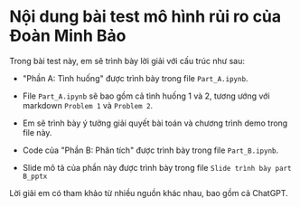 # Nội dung bài test mô hình rủi ro của Đoàn Minh Bảo

Trong bài test này, em sẽ trình bày lời giải với cấu trúc như sau: <br>
* "Phần A: Tình huống" được trình bày trong file ```Part_A.ipynb```. <br>
* File ```Part_A.ipynb``` sẽ bao gồm cả tình huống 1 và 2, tương ướng với markdown ```Problem 1``` và ```Problem 2```. <br>
* Em sẽ trình bày ý tưởng giải quyết bài toán và chương trình demo trong file này.

* Code của "Phần B: Phân tích" được trình bày trong file ```Part_B.ipynb```. <br>
* Slide mô tả của phần này được trình bày trong file ```Slide trình bày part B_pptx``` 

Lời giải em có tham khảo từ nhiều nguồn khác nhau, bao gồm cả ChatGPT.
